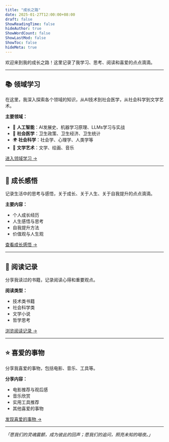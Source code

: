 ```yaml
---
title: "成长之路"
date: 2025-01-27T12:00:00+08:00
draft: false
ShowReadingTime: false
hideAuthor: true
ShowWordCount: false
ShowLastMod: false
ShowToc: false
hideMeta: true
---
```


欢迎来到我的成长之路！这里记录了我学习、思考、阅读和喜爱的点点滴滴。

---

## 📚 领域学习

在这里，我深入探索各个领域的知识，从AI技术到社会医学，从社会科学到文学艺术。

**主要领域：**
- 🤖 **人工智能**：AI发展史、机器学习原理、LLMs学习与实战
- 🏥 **社会医学**：卫生政策、卫生经济、卫生统计
- 🌍 **社会科学**：社会学、心理学、人类学等
- 🎨 **文学艺术**：文学、绘画、音乐

[进入领域学习 →](/guide/learning/)

---

## 💭 成长感悟

记录生活中的思考与感悟，关于成长、关于人生、关于自我提升的点点滴滴。

**主要内容：**
- 个人成长经历
- 人生感悟与思考
- 自我提升方法
- 价值观与人生观

[查看成长感悟 →](/guide/reflection/)

---

## 📖 阅读记录

分享我读过的书籍，记录阅读心得和重要观点。

**阅读类型：**
- 技术类书籍
- 社会科学类
- 文学小说
- 哲学思考

[浏览阅读记录 →](/guide/reading/)

---

## ⭐ 喜爱的事物

分享我喜爱的事物，包括电影、音乐、工具等。

**分享内容：**
- 电影推荐与观后感
- 音乐欣赏
- 实用工具推荐
- 其他喜爱的事物

[发现喜爱的事物 →](/guide/favorites/)

---

*「愿我们的灵魂震颤，成为彼此的回声；愿我们的追问，照亮未知的暗夜。」*
